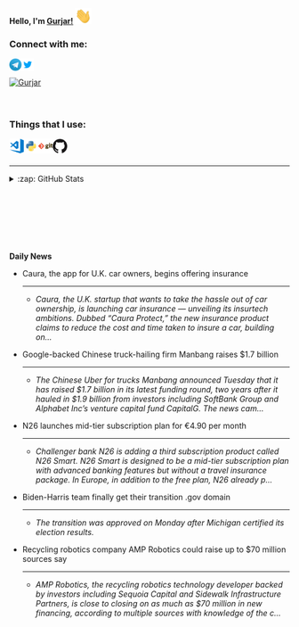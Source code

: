 #### Hello, I'm [Gurjar!](https://GurjarKing.github.io) <img src="https://raw.githubusercontent.com/ABSphreak/ABSphreak/master/gifs/Hi.gif" width="30px"></h2>


### Connect with me:

[<img align="left" alt="Gurjar | Telegram" width="22px" src="https://raw.githubusercontent.com/github/explore/80688e429a7d4ef2fca1e82350fe8e3517d3494d/topics/telegram/telegram.png" />][Telegram]
[<img align="left" alt="Gurjar | Twitter" width="22px" src="https://raw.githubusercontent.com/github/explore/80688e429a7d4ef2fca1e82350fe8e3517d3494d/topics/twitter/twitter.png" />][Twitter]
<br >
<br >
<a href="https://github.com/GurjarKing"><img src="https://komarev.com/ghpvc/?username=GurjarKing" alt="Gurjar" /></a> <br />
<br />
<br />
<!-- <br >

![](https://visitor-badge.glitch.me/badge?page_id=GurjarKing)

<br /> -->

### Things that I use:

[<img align="left" alt="Visual Studio Code" width="26px" src="https://raw.githubusercontent.com/github/explore/80688e429a7d4ef2fca1e82350fe8e3517d3494d/topics/visual-studio-code/visual-studio-code.png" />][VSCode]
[<img align="left" alt="Python" width="26px" src="https://raw.githubusercontent.com/github/explore/80688e429a7d4ef2fca1e82350fe8e3517d3494d/topics/python/python.png" />][Python]
[<img align="left" alt="Git" width="26px" src="https://raw.githubusercontent.com/github/explore/80688e429a7d4ef2fca1e82350fe8e3517d3494d/topics/git/git.png" />][Git]
[<img align="left" alt="GitHub" width="26px" src="https://raw.githubusercontent.com/github/explore/78df643247d429f6cc873026c0622819ad797942/topics/github/github.png" />][Github]

<br />
<br />

---
<details>
  <summary>:zap: GitHub Stats</summary>

<img align="left" alt="Gurjar's Github Stats" src="https://github-readme-stats.vercel.app/api?username=GurjarKing&show_icons=true&hide_border=true&count_private=true&include_all_commit=true&theme=algolia" />

</details>

<!-- ### 🔔 My latest tweet
<a href="https://twitter.com/Gurjar_King43" target="_blank">
	<img src="https://github.com/GurjarKing/GurjarKing/raw/master/tweet.png" width="70%" align="center" alt="Click to view on Twitter" title="My latest tweet, as an image"/>
</a> -->
<br>

<pre>

</pre>

<!-- **Quote of the hour:**

{qoth}

~ {qoth_author}
<pre>

</pre> -->
<br>
<pre>


</pre>
<strong>Daily News</strong>
  
  - Caura, the app for U.K. car owners, begins offering insurance
     <hr/>
     
      - *Caura, the U.K. startup that wants to take the hassle out of car ownership, is launching car insurance — unveiling its insurtech ambitions. Dubbed “Caura Protect,” the new insurance product claims to reduce the cost and time taken to insure a car, building on…*
     
  - Google-backed Chinese truck-hailing firm Manbang raises $1.7 billion
      <hr/>
      
      - *The Chinese Uber for trucks Manbang announced Tuesday that it has raised $1.7 billion in its latest funding round, two years after it hauled in $1.9 billion from investors including SoftBank Group and Alphabet Inc’s venture capital fund CapitalG. The news cam…*
      
  - N26 launches mid-tier subscription plan for €4.90 per month
      <hr/>
      
      - *Challenger bank N26 is adding a third subscription product called N26 Smart. N26 Smart is designed to be a mid-tier subscription plan with advanced banking features but without a travel insurance package. In Europe, in addition to the free plan, N26 already p…*
      
  - Biden-Harris team finally get their transition .gov domain
      <hr/>
      
      - *The transition was approved on Monday after Michigan certified its election results.*
       
  - Recycling robotics company AMP Robotics could raise up to $70 million sources say
      <hr/>
       
       - *AMP Robotics, the recycling robotics technology developer backed by investors including Sequoia Capital and Sidewalk Infrastructure Partners, is close to closing on as much as $70 million in new financing, according to multiple sources with knowledge of the c…*
      

<br />

[VSCode]: https://code.visualstudio.com/
[Python]: https://www.python.org/
[Git]: https://git-scm.com/
[Github]: https://github.com/
[Telegram]: https://t.me/Gurjar_King/
[Twitter]: https://twitter.com/Gurjar_King43/
